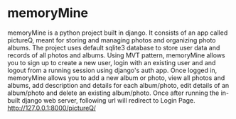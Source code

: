 # memoryMine
memoryMine is a python project built in django. It consists of an app called pictureQ, meant for storing and managing photos and organizing photo albums. The project uses default sqlite3 database to store user data and records of all photos and albums. Using MVT pattern, memoryMine allows you to sign up to create a new user, login with an existing user and and logout from a running session using django's auth app. Once logged in, memoryMine allows you to add a new album or photo, view all photos and albums, add description and details for each album/photo, edit details of an album/photo and delete an existing album/photo. Once after running the in-built django web server, following url will redirect to Login Page. http://127.0.0.1:8000/pictureQ/
